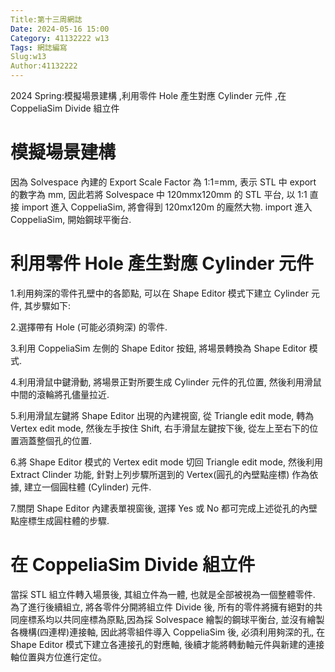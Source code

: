 ```yaml
---
Title:第十三周網誌
Date: 2024-05-16 15:00
Category: 41132222 w13
Tags: 網誌編寫
Slug:w13 
Author:41132222
---
```


2024 Spring:模擬場景建構 ,利用零件 Hole 產生對應 Cylinder 元件 ,在 CoppeliaSim Divide 組立件

<!-- PELICAN_END_SUMMARY -->
# 模擬場景建構
  因為 Solvespace 內建的 Export Scale Factor 為 1:1=mm, 表示 STL 中 export 的數字為 mm, 因此若將 Solvespace 中 120mmx120mm 的 STL 平台, 以 1:1 直接 import 進入 CoppeliaSim, 將會得到 120mx120m 的龐然大物. 
import 進入 CoppeliaSim, 開始鋼球平衡台.

# 利用零件 Hole 產生對應 Cylinder 元件
  
1.利用夠深的零件孔壁中的各節點, 可以在 Shape Editor 模式下建立 Cylinder 元件, 其步驟如下:

2.選擇帶有 Hole (可能必須夠深) 的零件.

3.利用 CoppeliaSim 左側的 Shape Editor 按鈕, 將場景轉換為 Shape Editor 模式.

4.利用滑鼠中鍵滑動, 將場景正對所要生成 Cylinder 元件的孔位置, 然後利用滑鼠中間的滾輪將孔儘量拉近.

5.利用滑鼠左鍵將 Shape Editor 出現的內建視窗, 從 Triangle edit mode, 轉為 Vertex edit mode, 然後左手按住 Shift, 右手滑鼠左鍵按下後, 從左上至右下的位置涵蓋整個孔的位置.

6.將 Shape Editor 模式的 Vertex edit mode 切回 Triangle edit mode, 然後利用 Extract Clinder 功能, 針對上列步驟所選到的 Vertex(圓孔的內壁點座標) 作為依據, 建立一個圓柱體 (Cylinder) 元件.

7.關閉 Shape Editor 內建表單視窗後, 選擇 Yes 或 No 都可完成上述從孔的內壁點座標生成圓柱體的步驟.

# 在 CoppeliaSim Divide 組立件
當採 STL 組立件轉入場景後, 其組立件為一體, 也就是全部被視為一個整體零件. 為了進行後續組立, 將各零件分開將組立件 Divide 後, 所有的零件將擁有絕對的共同座標系均以共同座標為原點,因為採 Solvespace 繪製的鋼球平衡台, 並沒有繪製各機構(四連桿)連接軸, 因此將零組件導入 CoppeliaSim 後, 必須利用夠深的孔, 在 Shape Editor 模式下建立各連接孔的對應軸, 後續才能將轉動軸元件與新建的連接軸位置與方位進行定位。
